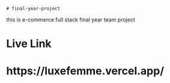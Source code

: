     # final-year-project     
this is e-commerce full stack final year   team  project   
<h1>Live Link</h1>     
<h1>https://luxefemme.vercel.app/</h1>     
   


         
    
    
 
 
 

